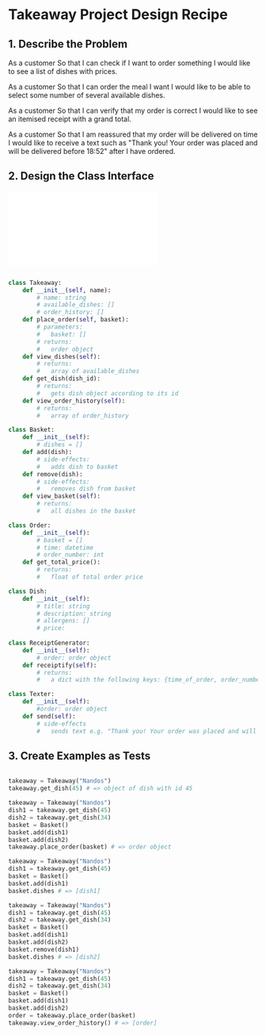 # Takeaway Project Design Recipe

## 1. Describe the Problem

As a customer
So that I can check if I want to order something
I would like to see a list of dishes with prices.

As a customer
So that I can order the meal I want
I would like to be able to select some number of several available dishes.

As a customer
So that I can verify that my order is correct
I would like to see an itemised receipt with a grand total.

As a customer
So that I am reassured that my order will be delivered on time
I would like to receive a text such as "Thank you! Your order was placed and will be delivered before 18:52" after I have ordered.

## 2. Design the Class Interface

![Takeaway planning](design.md)

```python

class Takeaway:
    def __init__(self, name):
        # name: string
        # available_dishes: []
        # order_history: []
    def place_order(self, basket):
        # parameters:
        #   basket: []
        # returns:
        #   order object
    def view_dishes(self):
        # returns:
        #   array of available_dishes
    def get_dish(dish_id):
        # returns:
        #   gets dish object according to its id
    def view_order_history(self):
        # returns:
        #   array of order_history

class Basket:
    def __init__(self):
        # dishes = []
    def add(dish):
        # side-effects:
        #   adds dish to basket
    def remove(dish):
        # side-effects:
        #   removes dish from basket
    def view_basket(self):
        # returns:
        #   all dishes in the basket

class Order:
    def __init__(self):
        # basket = []
        # time: datetime
        # order_number: int
    def get_total_price():
        # returns:
        #   float of total order price

class Dish:
    def __init__(self):
        # title: string
        # description: string
        # allergens: []
        # price: 
        
class ReceiptGenerator:
    def __init__(self):
        # order: order object
    def receiptify(self):
        # returns:
        #   a dict with the following keys: {time_of_order, order_number, dishes, total_price}

class Texter:
    def __init__(self):
        #order: order object
    def send(self):
        # side-effects
        #   sends text e.g. "Thank you! Your order was placed and will be delivered before 18:52"

```

## 3. Create Examples as Tests

``` python

takeaway = Takeaway("Nandos")
takeaway.get_dish(45) # => object of dish with id 45

takeaway = Takeaway("Nandos")
dish1 = takeaway.get_dish(45)
dish2 = takeaway.get_dish(34)
basket = Basket()
basket.add(dish1)
basket.add(dish2)
takeaway.place_order(basket) # => order object

takeaway = Takeaway("Nandos")
dish1 = takeaway.get_dish(45)
basket = Basket()
basket.add(dish1)
basket.dishes # => [dish1]

takeaway = Takeaway("Nandos")
dish1 = takeaway.get_dish(45)
dish2 = takeaway.get_dish(34)
basket = Basket()
basket.add(dish1)
basket.add(dish2)
basket.remove(dish1)
basket.dishes # => [dish2]

takeaway = Takeaway("Nandos")
dish1 = takeaway.get_dish(45)
dish2 = takeaway.get_dish(34)
basket = Basket()
basket.add(dish1)
basket.add(dish2)
order = takeaway.place_order(basket)
takeaway.view_order_history() # => [order]

```